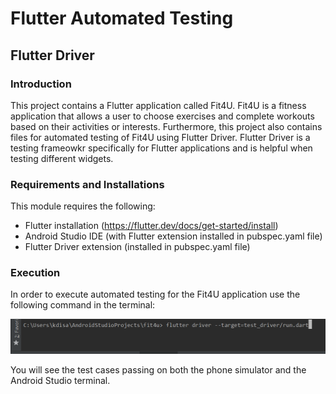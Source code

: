 # Flutter Automated Testing
## Flutter Driver

### Introduction
This project contains a Flutter application called Fit4U. Fit4U is a fitness application that allows a user to choose exercises and complete workouts based on their activities or interests. Furthermore, this project also contains files for automated testing of Fit4U using Flutter Driver. Flutter Driver is a testing frameowkr specifically for Flutter applications and is helpful when testing different widgets.

### Requirements and Installations
This module requires the following:

* Flutter installation (https://flutter.dev/docs/get-started/install)
* Android Studio IDE (with Flutter extension installed in pubspec.yaml file)
* Flutter Driver extension (installed in pubspec.yaml file)

### Execution
In order to execute automated testing for the Fit4U application use the following command in the terminal:

![alt text](https://github.com/karlydisanto/CUE_Project/blob/e027739ca6d5bf321919401ad9fdddfb43479513/fit4u%20%5BC__Users_kdisa_AndroidStudioProjects_fit4u%5D%20-%20..._test_driver_run_test.dart%20%5Bfit4u%5D%20-%20Android%20Studio%205_18_2021%2011_39_37%20AM.png)

You will see the test cases passing on both the phone simulator and the Android Studio terminal.



